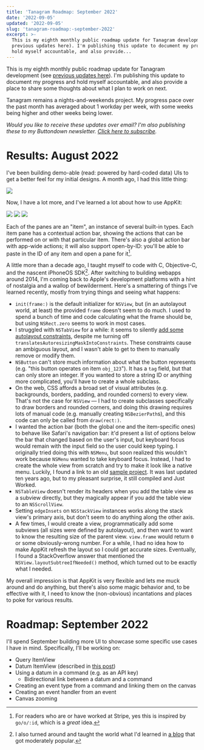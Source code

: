 ```yaml
---
title: 'Tanagram Roadmap: September 2022'
date: '2022-09-05'
updated: '2022-09-05'
slug: 'tanagram-roadmap:-september-2022'
excerpt: >-
  This is my eighth monthly public roadmap update for Tanagram development (see
  previous updates here). I'm publishing this update to document my progress and
  hold myself accountable, and also provide...
---
```



This is my eighth monthly public roadmap update for Tanagram development (see [previous updates here](https://feifan.blog/labeled/tanagram)). I'm publishing this update to document my progress and hold myself accountable, and also provide a place to share some thoughts about what I plan to work on next.

Tanagram remains a nights-and-weekends project. My progress pace over the past month has averaged about 1 workday per week, with some weeks being higher and other weeks being lower.

_Would you like to receive these updates over email? I'm also publishing these to my Buttondown newsletter. [Click here to subscribe](https://buttondown.email/tanagram)._

# Results: August 2022
I've been building demo-able (read: powered by hard-coded data) UIs to get a better feel for my initial designs. A month ago, I had this little thing:

![](https://files.tanagram.app/file/tanagram-data/prod-feifans-blog/2022-08-roadmap/tanagram-2022-08-06.png)

Now, I have a lot more, and I've learned a lot about how to use AppKit:

![](https://files.tanagram.app/file/tanagram-data/prod-feifans-blog/2022-09-roadmap/tanagram-2022-09-01-1.png)
![](https://files.tanagram.app/file/tanagram-data/prod-feifans-blog/2022-09-roadmap/tanagram-2022-09-01-3.png)
![](https://files.tanagram.app/file/tanagram-data/prod-feifans-blog/2022-09-roadmap/tanagram-2022-09-01-2.png)

Each of the panes are an "item", an instance of several built-in types. Each item pane has a contextual action bar, showing the actions that can be performed on or with that particular item. There's also a global action bar with app-wide actions; it will also support open-by-ID: you'll be able to paste in the ID of any item and open a pane for it[^0].

A little more than a decade ago, I taught myself to code with C, Objective-C, and the nascent iPhoneOS SDK[^1]. After switching to building webapps around 2014, I'm coming back to Apple's development platforms with a hint of nostalgia and a wallop of bewilderment. Here's a smattering of things I've learned recently, mostly from trying things and seeing what happens:

- `init(frame:)` is the default initializer for `NSView`, but (in an autolayout world, at least) the provided `frame` doesn't seem to do much. I used to spend a bunch of time and code calculating what the frame should be, but using `NSRect.zero` seems to work in most cases.
- I struggled with `NSTabView` for a while: it seems to silently [add some autolayout constraints](https://twitter.com/tanagram_/status/1557544173049221120?s=21&t=tpe70t45MhSlxwixxe9NNQ), despite me turning off `translatesAutoresizingMaskIntoConstraints`. These constraints cause an ambiguous layout, and I wasn't able to get to them to manually remove or modify them.
- `NSButton` can't store much information about what the button represents (e.g. "this button operates on item `obj_123`"). It has a `tag` field, but that can only store an integer. If you wanted to store a string ID or anything more complicated, you'll have to create a whole subclass.
- On the web, CSS affords a broad set of visual attributes (e.g. backgrounds, borders, padding, and rounded corners) to every view. That's not the case for `NSView` — I had to create subclasses specifically to draw borders and rounded corners, and doing this drawing requires lots of manual code (e.g. manually creating `NSBezierPath`s), and this code can only be called from `draw(rect:)`.
- I wanted the action bar (both the global one and the item-specific ones) to behave like Safari's navigation bar: it'd present a list of options below the bar that changed based on the user's input, but keyboard focus would remain with the input field so the user could keep typing. I originally tried doing this with `NSMenu`, but soon realized this wouldn't work because `NSMenu` wanted to take keyboard focus. Instead, I had to create the whole view from scratch and try to make it look like a native menu. Luckily, I found a link to an old [sample project](https://developer.apple.com/library/archive/samplecode/CustomMenus/Introduction/Intro.html). It was last updated ten years ago, but to my pleasant surprise, it still compiled and Just Worked.
- `NSTableView` doesn't render its headers when you add the table view as a subview directly, but they magically appear if you add the table view to an `NSScrollView`.
- Setting `edgeInsets` on `NSStackView` instances works along the stack view's primary axis, but don't seem to do anything along the other axis.
- A few times, I would create a view, programmatically add some subviews (all sizes were defined by autolayout), and then want to want to know the resulting size of the parent view. `view.frame`  would return `0` or some obviously-wrong number. For a while, I had no idea how to make AppKit refresh the layout so I could get accurate sizes. Eventually, I found a StackOverflow answer that mentioned the `NSView.layoutSubtreeIfNeeded()` method, which turned out to be exactly what I needed.

My overall impression is that AppKit is very flexible and lets me muck around and do anything, but there's also some magic behavior and, to be effective with it, I need to know the (non-obvious) incantations and places to poke for various results.

# Roadmap: September 2022
I'll spend September building more UI to showcase some specific use cases I have in mind. Specifically, I'll be working on:

- Query ItemView
- Datum ItemView (described in [this post](https://feifan.blog/posts/tanagram-roadmap:-july-2022))
- Using a datum in a command (e.g. as an API key)
	- Bidirectional link between a datum and a command
- Creating an event type from a command and linking them on the canvas
- Creating an event handler from an event
- Canvas zooming


[^0]: For readers who are or have worked at Stripe, yes this is inspired by `go/o/:id`, which is a _great_ idea.
[^1]: I also turned around and taught the world what I'd learned in [a blog](https://cupsofcocoa.wordpress.com/) that got moderately popular.